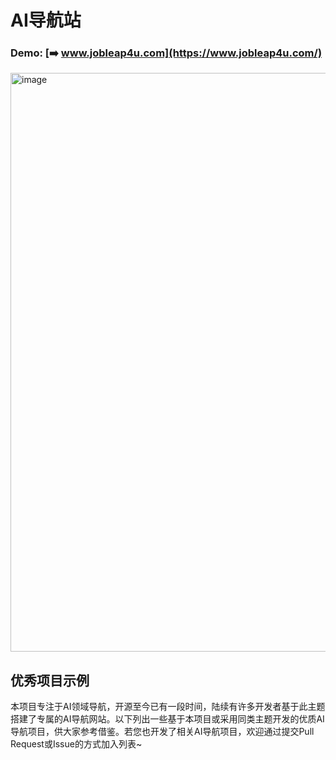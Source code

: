AI导航站
===
### Demo: [➡️ www.jobleap4u.com](https://www.jobleap4u.com/)

<img width="3268" height="926" alt="image" src="https://github.com/user-attachments/assets/595d21e3-5313-4d0e-b4db-147aea7e0a64" />


优秀项目示例
---
本项目专注于AI领域导航，开源至今已有一段时间，陆续有许多开发者基于此主题搭建了专属的AI导航网站。以下列出一些基于本项目或采用同类主题开发的优质AI导航项目，供大家参考借鉴。若您也开发了相关AI导航项目，欢迎通过提交Pull Request或Issue的方式加入列表~
